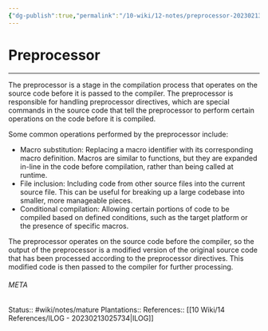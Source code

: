 ```yaml
---
{"dg-publish":true,"permalink":"/10-wiki/12-notes/preprocessor-20230213030712/"}
---
```


# Preprocessor
---
The preprocessor is a stage in the compilation process that operates on the source code before it is passed to the compiler. The preprocessor is responsible for handling preprocessor directives, which are special commands in the source code that tell the preprocessor to perform certain operations on the code before it is compiled.

Some common operations performed by the preprocessor include:
- Macro substitution: Replacing a macro identifier with its corresponding macro definition. Macros are similar to functions, but they are expanded in-line in the code before compilation, rather than being called at runtime.
- File inclusion: Including code from other source files into the current source file. This can be useful for breaking up a large codebase into smaller, more manageable pieces.
- Conditional compilation: Allowing certain portions of code to be compiled based on defined conditions, such as the target platform or the presence of specific macros.
    
The preprocessor operates on the source code before the compiler, so the output of the preprocessor is a modified version of the original source code that has been processed according to the preprocessor directives. This modified code is then passed to the compiler for further processing.



###### META
Status:: #wiki/notes/mature 
Plantations:: 
References:: [[10 Wiki/14 References/ILOG - 20230213025734\|ILOG]]
